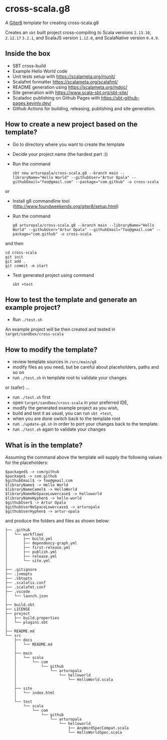cross-scala.g8
===

A [Giter8](http://www.foundweekends.org/giter8/) template for creating cross-scala.g8

Creates an `sbt` built project cross-compiling to Scala versions `2.13.10`, `2.12.17` `3.2.1`, and ScalaJS version `1.12.0`, and ScalaNative version `0.4.9`.

Inside the box
---

 - SBT cross-build
 - Example Hello World code
 - Unit tests setup with <https://scalameta.org/munit/>
 - Scalafmt formatter <https://scalameta.org/scalafmt/>
 - README generation using  <https://scalameta.org/mdoc/>
 - Site generation with <https://www.scala-sbt.org/sbt-site/>
 - Scaladoc publishing on Github Pages with <https://sbt-github-pages.kevinly.dev/>
 - Github Actions for building, releasing, publishing and site generation.



How to create a new project based on the template?
---

* Go to directory where you want to create the template
* Decide your project name (the hardest part :))
* Run the command

    `sbt new arturopala/cross-scala.g8 --branch main --libraryName="Hello World" --githubUser="Artur Opala" --githubEmail="foo@gmail.com" --package="com.github" -o cross-scala`

or    

* Install g8 commandline tool (http://www.foundweekends.org/giter8/setup.html)
* Run the command

    `g8 arturopala/cross-scala.g8 --branch main --libraryName="Hello World" --githubUser="Artur Opala" --githubEmail="foo@gmail.com" --package="com.github" -o cross-scala`
    
and then
    
    cd cross-scala
    git init
	git add .
	git commit -m start
  
* Test generated project using command 

    `sbt +test`
    

How to test the template and generate an example project?
---

* Run `./test.sh` 

An example project will be then created and tested in `target/sandbox/cross-scala`

How to modify the template?
---

 * review template sources in `/src/main/g8`
 * modify files as you need, but be careful about placeholders, paths and so on
 * run `./test.sh` in template root to validate your changes
 
or (safer) ...

* run `./test.sh` first
* open `target/sandbox/cross-scala` in your preferred IDE, 
* modify the generated example project as you wish, 
* build and test it as usual, you can run `sbt +test`,
* when you are done switch back to the template root
* run `./update-g8.sh` in order to port your changes back to the template.
* run `./test.sh` again to validate your changes

What is in the template?
--

Assuming the command above 
the template will supply the following values for the placeholders:

    $packaged$ -> com/github
	$package$ -> com.github
	$githubEmail$ -> foo@gmail.com
	$libraryName$ -> Hello World
	$libraryNameCamel$ -> HelloWorld
	$libraryNameNoSpaceLowercase$ -> helloworld
	$libraryNameHyphen$ -> hello-world
	$githubUser$ -> Artur Opala
	$githubUserNoSpaceLowercase$ -> arturopala
	$githubUserHyphen$ -> artur-opala

and produce the folders and files as shown below:

    ├── .github
	│   └── workflows
	│       ├── build.yml
	│       ├── dependency-graph.yml
	│       ├── first-release.yml
	│       ├── publish.yml
	│       ├── release.yml
	│       └── site.yml
	│
	├── .gitignore
	├── .jvmopts
	├── .sbtopts
	├── .scalafix.conf
	├── .scalafmt.conf
	├── .vscode
	│   └── launch.json
	│
	├── build.sbt
	├── LICENSE
	├── project
	│   ├── build.properties
	│   └── plugins.sbt
	│
	├── README.md
	└── src
	    ├── docs
	    │   └── README.md
	    │
	    ├── main
	    │   └── scala
	    │       └── com
	    │           └── github
	    │               └── arturopala
	    │                   └── helloworld
	    │                       └── HelloWorld.scala
	    │
	    ├── site
	    │   └── index.html
	    │
	    └── test
	        └── scala
	            └── com
	                └── github
	                    └── arturopala
	                        └── helloworld
	                            ├── AnyWordSpecCompat.scala
	                            └── HelloWorldSpec.scala
